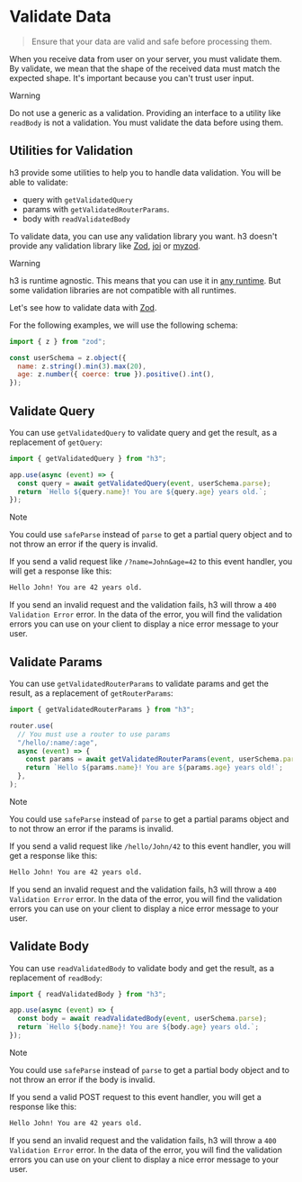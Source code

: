 # Validate Data

> Ensure that your data are valid and safe before processing them.

When you receive data from user on your server, you must validate them. By validate, we mean that the shape of the received data must match the expected shape. It's important because you can't trust user input.

> [!WARNING]
> Do not use a generic as a validation. Providing an interface to a utility like `readBody` is not a validation. You must validate the data before using them.

## Utilities for Validation

h3 provide some utilities to help you to handle data validation. You will be able to validate:

- query with `getValidatedQuery`
- params with `getValidatedRouterParams`.
- body with `readValidatedBody`

To validate data, you can use any validation library you want. h3 doesn't provide any validation library like [Zod](https://zod.dev), [joi](https://joi.dev) or [myzod](https://github.com/davidmdm/myzod).

> [!WARNING]
> h3 is runtime agnostic. This means that you can use it in [any runtime](/adapters). But some validation libraries are not compatible with all runtimes.

Let's see how to validate data with [Zod](https://zod.dev).

For the following examples, we will use the following schema:

```js
import { z } from "zod";

const userSchema = z.object({
  name: z.string().min(3).max(20),
  age: z.number({ coerce: true }).positive().int(),
});
```

## Validate Query

You can use `getValidatedQuery` to validate query and get the result, as a replacement of `getQuery`:

```js
import { getValidatedQuery } from "h3";

app.use(async (event) => {
  const query = await getValidatedQuery(event, userSchema.parse);
  return `Hello ${query.name}! You are ${query.age} years old.`;
});
```

> [!NOTE]
> You could use `safeParse` instead of `parse` to get a partial query object and to not throw an error if the query is invalid.

If you send a valid request like `/?name=John&age=42` to this event handler, you will get a response like this:

```txt
Hello John! You are 42 years old.
```

If you send an invalid request and the validation fails, h3 will throw a `400 Validation Error` error. In the data of the error, you will find the validation errors you can use on your client to display a nice error message to your user.

## Validate Params

You can use `getValidatedRouterParams` to validate params and get the result, as a replacement of `getRouterParams`:

```js
import { getValidatedRouterParams } from "h3";

router.use(
  // You must use a router to use params
  "/hello/:name/:age",
  async (event) => {
    const params = await getValidatedRouterParams(event, userSchema.parse);
    return `Hello ${params.name}! You are ${params.age} years old!`;
  },
);
```

> [!NOTE]
> You could use `safeParse` instead of `parse` to get a partial params object and to not throw an error if the params is invalid.

If you send a valid request like `/hello/John/42` to this event handler, you will get a response like this:

```txt
Hello John! You are 42 years old.
```

If you send an invalid request and the validation fails, h3 will throw a `400 Validation Error` error. In the data of the error, you will find the validation errors you can use on your client to display a nice error message to your user.

## Validate Body

You can use `readValidatedBody` to validate body and get the result, as a replacement of `readBody`:

```js
import { readValidatedBody } from "h3";

app.use(async (event) => {
  const body = await readValidatedBody(event, userSchema.parse);
  return `Hello ${body.name}! You are ${body.age} years old.`;
});
```

> [!NOTE]
> You could use `safeParse` instead of `parse` to get a partial body object and to not throw an error if the body is invalid.

If you send a valid POST request to this event handler, you will get a response like this:

```txt
Hello John! You are 42 years old.
```

If you send an invalid request and the validation fails, h3 will throw a `400 Validation Error` error. In the data of the error, you will find the validation errors you can use on your client to display a nice error message to your user.
